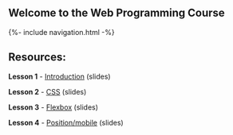 ## Welcome to the Web Programming Course

{%- include navigation.html -%}

## Resources:

**Lesson 1** - [Introduction]() (slides)

**Lesson 2** - [CSS]() (slides)

**Lesson 3** - [Flexbox]() (slides)

**Lesson 4** - [Position/mobile]() (slides)
